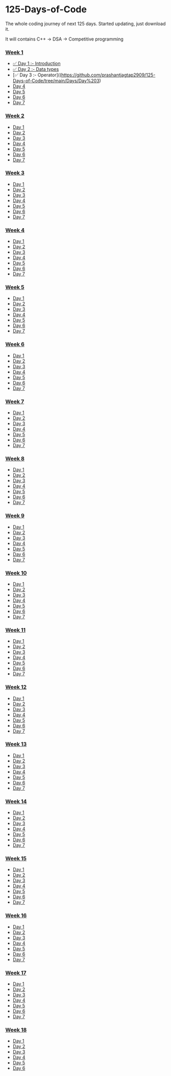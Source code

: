 # 125-Days-of-Code
The whole coding journey of next 125 days.
Started updating, just download it.

It will contains C++ -> DSA -> Competitive programming


### [Week 1]()
  - [✅ Day 1 :- Introduction](https://github.com/prashantjagtap2909/125-Days-of-Code/tree/main/Days/Day%201)
  - [✅ Day 2 :- Data types](https://github.com/prashantjagtap2909/125-Days-of-Code/tree/main/Days/Day%202)
  - [✅ Day 3 :- Operator]((https://github.com/prashantjagtap2909/125-Days-of-Code/tree/main/Days/Day%203) 
  - [Day 4]()
  - [Day 5]()
  - [Day 6]()
  - [Day 7]()


### [Week 2]()
  - [Day 1]()
  - [Day 2]()
  - [Day 3]() 
  - [Day 4]()
  - [Day 5]()
  - [Day 6]()
  - [Day 7]()


### [Week 3]()
  - [Day 1]()
  - [Day 2]()
  - [Day 3]() 
  - [Day 4]()
  - [Day 5]()
  - [Day 6]()
  - [Day 7]()


### [Week 4]()
  - [Day 1]()
  - [Day 2]()
  - [Day 3]() 
  - [Day 4]()
  - [Day 5]()
  - [Day 6]()
  - [Day 7]()

### [Week 5]()
  - [Day 1]()
  - [Day 2]()
  - [Day 3]() 
  - [Day 4]()
  - [Day 5]()
  - [Day 6]()
  - [Day 7]()

### [Week 6]()
  - [Day 1]()
  - [Day 2]()
  - [Day 3]() 
  - [Day 4]()
  - [Day 5]()
  - [Day 6]()
  - [Day 7]()

### [Week 7]()
  - [Day 1]()
  - [Day 2]()
  - [Day 3]() 
  - [Day 4]()
  - [Day 5]()
  - [Day 6]()
  - [Day 7]()

### [Week 8]()
  - [Day 1]()
  - [Day 2]()
  - [Day 3]() 
  - [Day 4]()
  - [Day 5]()
  - [Day 6]()
  - [Day 7]()


### [Week 9]()
  - [Day 1]()
  - [Day 2]()
  - [Day 3]() 
  - [Day 4]()
  - [Day 5]()
  - [Day 6]()
  - [Day 7]()


### [Week 10]()
  - [Day 1]()
  - [Day 2]()
  - [Day 3]() 
  - [Day 4]()
  - [Day 5]()
  - [Day 6]()
  - [Day 7]()


### [Week 11]()
  - [Day 1]()
  - [Day 2]()
  - [Day 3]() 
  - [Day 4]()
  - [Day 5]()
  - [Day 6]()
  - [Day 7]()


### [Week 12]()
  - [Day 1]()
  - [Day 2]()
  - [Day 3]() 
  - [Day 4]()
  - [Day 5]()
  - [Day 6]()
  - [Day 7]()


### [Week 13]()
  - [Day 1]()
  - [Day 2]()
  - [Day 3]() 
  - [Day 4]()
  - [Day 5]()
  - [Day 6]()
  - [Day 7]()

### [Week 14]()
  - [Day 1]()
  - [Day 2]()
  - [Day 3]() 
  - [Day 4]()
  - [Day 5]()
  - [Day 6]()
  - [Day 7]()

### [Week 15]()
  - [Day 1]()
  - [Day 2]()
  - [Day 3]() 
  - [Day 4]()
  - [Day 5]()
  - [Day 6]()
  - [Day 7]()

### [Week 16]()
  - [Day 1]()
  - [Day 2]()
  - [Day 3]() 
  - [Day 4]()
  - [Day 5]()
  - [Day 6]()
  - [Day 7]()
  
  
  ### [Week 17]()
  - [Day 1]()
  - [Day 2]()
  - [Day 3]() 
  - [Day 4]()
  - [Day 5]()
  - [Day 6]()
  - [Day 7]()

### [Week 18]()
  - [Day 1]()
  - [Day 2]()
  - [Day 3]() 
  - [Day 4]()
  - [Day 5]()
  - [Day 6]()
  
  

